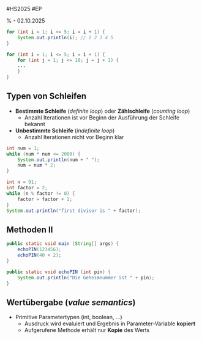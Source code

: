 #HS2025 #EP 

% - 02.10.2025

```java title:ForLoop
for (int i = 1; i <= 5; i = i + 1) {
	System.out.println(i); // 1 2 3 4 5
}
```

```java title:NestedLoops
for (int i = 1; i <= 5; i = i + 1) {
	for (int j = 1; j <= 10; j = j + 1) {
	...
	}
}
```

## Typen von Schleifen

- **Bestimmte Schleife** (*definite loop*) oder **Zählschleife** (*counting loop*)
	- Anzahl Iterationen ist vor Beginn der Ausführung der Schleife bekannt
- **Unbestimmte Schleife** (*indefinite loop*)
	- Anzahl Iterationen nicht vor Beginn klar

```java title:WhileLoop
int num = 1;
while (num * num <= 2000) {
	System.out.println(num + " ");
	num = num * 2;
}
```

```java title:NichtTrivialerTeiler
int n = 91;
int factor = 2;
while (n % factor != 0) {
	factor = factor + 1;
}
System.out.println("first divisor is " + factor);
```

## Methoden II

```java title:Parameter 
public static void main (String[] args) {
	echoPIN(123456);
	echoPIN(40 + 2);
}

public static void echoPIN (int pin) {
	System.out.println("Die Geheimnummer ist " + pin);
}
```

## Wertübergabe (*value semantics*)

- Primitive Parametertypen (int, boolean, ...)
	- Ausdruck wird evaluiert und Ergebnis in Parameter-Variable **kopiert**
	- Aufgerufene Methode erhält nur **Kopie** des Werts

